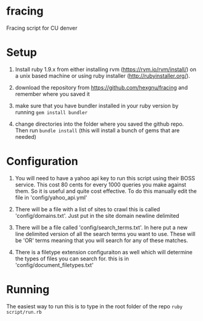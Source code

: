 fracing
=======

Fracing script for CU denver


Setup
=======
1. Install ruby 1.9.x from either installing rvm (https://rvm.io/rvm/install/) on a unix based machine or using ruby installer (http://rubyinstaller.org/).

2. download the repository from https://github.com/hexgnu/fracing and remember where you saved it

3. make sure that you have bundler installed in your ruby version by running `gem install bundler`

4. change directories into the folder where you saved the github repo. Then run `bundle install` (this will install a bunch of gems that are needed)



Configuration
========

1. You will need to have a yahoo api key to run this script using their BOSS service.  This cost 80 cents for every 1000 queries you make against them.  So it is useful and quite cost effective. To do this manually edit the file in 'config/yahoo_api.yml'

2. There will be a file with a list of sites to crawl this is called 'config/domains.txt'. Just put in the site domain newline delimited

3. There will be a file called 'config/search_terms.txt'.  In here put a new line delimited version of all the search terms you want to use.  These will be 'OR' terms meaning that you will search for any of these matches.

4. There is a filetype extension configuraiton as well which will determine the types of files you can search for.  this is in 'config/document_filetypes.txt'

Running
========

The easiest way to run this is to type in the root folder of the repo `ruby script/run.rb`

